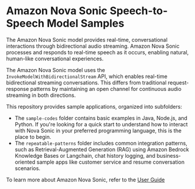 # Amazon Nova Sonic Speech-to-Speech Model Samples 

The Amazon Nova Sonic model provides real-time, conversational interactions through bidirectional audio streaming. Amazon Nova Sonic processes and responds to real-time speech as it occurs, enabling natural, human-like conversational experiences.

The Amazon Nova Sonic model uses the `InvokeModelWithBidirectionalStream` API, which enables real-time bidirectional streaming conversations. This differs from traditional request-response patterns by maintaining an open channel for continuous audio streaming in both directions.

This repository provides sample applications, organized into subfolders:
- The `sample-codes` folder contains basic examples in Java, Node.js, and Python. If you're looking for a quick start to understand how to interact with Nova Sonic in your preferred programming language, this is the place to begin.
- The `repeatable-patterns` folder includes common integration patterns, such as Retrieval-Augmented Generation (RAG) using Amazon Bedrock Knowledge Bases or Langchain, chat history logging, and business-oriented sample apps like customer service and resume conversation scenarios.

To learn more about Amazon Nova Sonic, refer to the [User Guide](https://docs.aws.amazon.com/nova/latest/userguide/speech.html)